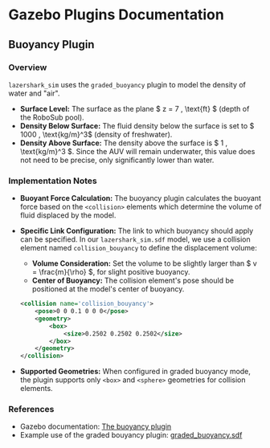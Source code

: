 # Gazebo Plugins Documentation

## Buoyancy Plugin
### Overview

`lazershark_sim` uses the `graded_buoyancy` plugin to model the density of water and "air". 

- **Surface Level:** The surface as the plane $ z = 7 \, \text{ft} $ (depth of the RoboSub pool).
- **Density Below Surface:** The fluid density below the surface is set to $ 1000 \, \text{kg/m}^3$ (density of freshwater).
- **Density Above Surface:** The density above the surface is $ 1 \, \text{kg/m}^3 $. Since the AUV will remain underwater, this value does not need to be precise, only significantly lower than water.

### Implementation Notes

- **Buoyant Force Calculation:** The buoyancy plugin calculates the buoyant force based on the `<collision>` elements which determine the volume of fluid displaced by the model.
  
- **Specific Link Configuration:** The link to which buoyancy should apply can be specified. In our `lazershark_sim.sdf` model, we use a collision element named `collision_bouyancy` to define the displacement volume:
  
  - **Volume Consideration:** Set the volume to be slightly larger than $ v = \frac{m}{\rho} $, for slight positive buoyancy.
  - **Center of Buoyancy:** The collision element's pose should be positioned at the model's center of buoyancy.
  
  ```xml
  <collision name='collision_bouyancy'>
      <pose>0 0 0.1 0 0 0</pose>
      <geometry>
          <box>
              <size>0.2502 0.2502 0.2502</size>
          </box>
      </geometry>
  </collision>
  ```

- **Supported Geometries:** When configured in graded buoyancy mode, the plugin supports only `<box>` and `<sphere>` geometries for collision elements.

### References
- Gazebo documentation: [The buoyancy plugin](https://gazebosim.org/api/sim/8/theory_buoyancy.html)
- Example use of the graded bouyancy plugin: [graded_buoyancy.sdf](https://github.com/gazebosim/gz-sim/blob/gz-sim9/examples/worlds/graded_buoyancy.sdf)